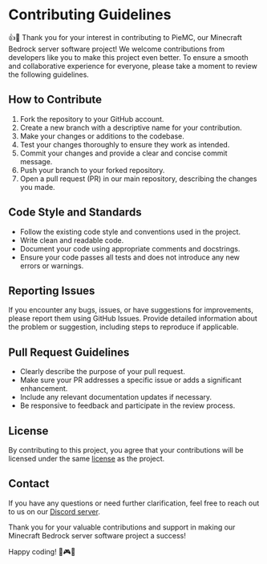 # Contributing Guidelines

👍🎉 Thank you for your interest in contributing to PieMC, our Minecraft Bedrock server software project! We welcome contributions from developers like you to make this project even better. To ensure a smooth and collaborative experience for everyone, please take a moment to review the following guidelines.

## How to Contribute

1. Fork the repository to your GitHub account.
2. Create a new branch with a descriptive name for your contribution.
3. Make your changes or additions to the codebase.
4. Test your changes thoroughly to ensure they work as intended.
5. Commit your changes and provide a clear and concise commit message.
6. Push your branch to your forked repository.
7. Open a pull request (PR) in our main repository, describing the changes you made.

## Code Style and Standards

- Follow the existing code style and conventions used in the project.
- Write clean and readable code.
- Document your code using appropriate comments and docstrings.
- Ensure your code passes all tests and does not introduce any new errors or warnings.

## Reporting Issues

If you encounter any bugs, issues, or have suggestions for improvements, please report them using GitHub Issues. Provide detailed information about the problem or suggestion, including steps to reproduce if applicable.

## Pull Request Guidelines

- Clearly describe the purpose of your pull request.
- Make sure your PR addresses a specific issue or adds a significant enhancement.
- Include any relevant documentation updates if necessary.
- Be responsive to feedback and participate in the review process.

## License

By contributing to this project, you agree that your contributions will be licensed under the same [license](https://github.com/PieMC-Dev/PieMC/blob/socket/LICENSE) as the project.

## Contact

If you have any questions or need further clarification, feel free to reach out to us on our [Discord server](https://discord.gg/ybXKzdyNhG).

Thank you for your valuable contributions and support in making our Minecraft Bedrock server software project a success!

Happy coding! 🚀🎮✨